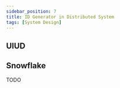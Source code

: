 ```yaml
---
sidebar_position: 7
title: ID Generator in Distributed System
tags: [System Design]
---
```



## UIUD

## Snowflake

TODO